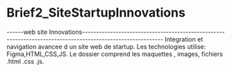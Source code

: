 # Brief2_SiteStartupInnovations
------web site Innovations-----------------------------------------------------------------------------------------------------------
Integration et navigation avancee d un site web de startup.
Les technologies utilise: Figma,HTML,CSS,JS.
Le dossier comprend les maquettes , images, fichiers .html .css .js.
